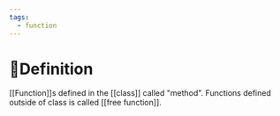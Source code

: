 ```yaml
---
tags:
  - function
---
```

# 📝Definition
[[Function]]s defined in the [[class]] called "method". Functions defined outside of class is called [[free function]].